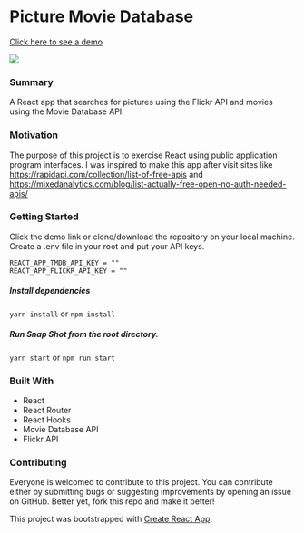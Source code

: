 # Picture Movie Database

[Click here to see a demo](/)

![](/screenshot.png)

### Summary

A React app that searches for pictures using the Flickr API and movies using the Movie Database API.

### Motivation

The purpose of this project is to exercise React using public application program interfaces. I was inspired to make this app after visit sites like https://rapidapi.com/collection/list-of-free-apis and https://mixedanalytics.com/blog/list-actually-free-open-no-auth-needed-apis/

### Getting Started

Click the demo link or clone/download the repository on your local machine.
Create a .env file in your root and put your API keys. 
```
REACT_APP_TMDB_API_KEY = ""
REACT_APP_FLICKR_API_KEY = ""
```

##### Install dependencies

`yarn install` or `npm install`

##### Run Snap Shot from the root directory.

`yarn start` or `npm run start`

### Built With

- React
- React Router
- React Hooks
- Movie Database API
- Flickr API

### Contributing

Everyone is welcomed to contribute to this project. You can contribute either by submitting bugs or suggesting improvements by opening an issue on GitHub. Better yet, fork this repo and make it better!

This project was bootstrapped with [Create React App](https://github.com/facebook/create-react-app).